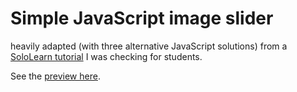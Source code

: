 # Simple JavaScript image slider

heavily adapted (with three alternative JavaScript solutions) from a [SoloLearn tutorial](https://www.sololearn.com/Play/JavaScript) I was checking for students.

See the [preview here](https://daveeveritt.github.io/image-slider-js/).
